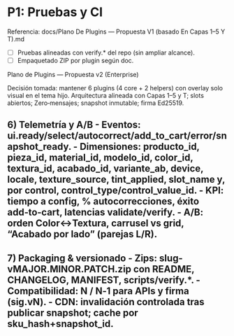 # P1: Pruebas y CI

Referencia: docs/Plano De Plugins — Propuesta V1 (basado En Capas 1–5 Y T).md

- [ ] Pruebas alineadas con verify.* del repo (sin ampliar alcance).
- [ ] Empaquetado ZIP por plugin según doc.

Plano de Plugins — Propuesta v2 (Enterprise)

Decisión tomada: mantener 6 plugins (4 core + 2 helpers) con overlay solo visual en el tema hijo. Arquitectura alineada con Capas 1–5 y T; slots abiertos; Zero‑mensajes; snapshot inmutable; firma Ed25519.

## 6) Telemetría y A/B - Eventos: ui.ready/select/autocorrect/add_to_cart/error/snapshot_ready. - Dimensiones: producto_id, pieza_id, material_id, modelo_id, color_id, textura_id, acabado_id, variante_ab, device, locale, texture_source, tint_applied, slot_name y, por control, control_type/control_value_id. - KPI: tiempo a config, % autocorrecciones, éxito add‑to‑cart, latencias validate/verify. - A/B: orden Color↔Textura, carrusel vs grid, “Acabado por lado” (parejas L/R).

## 7) Packaging & versionado - Zips: slug-vMAJOR.MINOR.PATCH.zip con README, CHANGELOG, MANIFEST, scripts/verify.*. - Compatibilidad: N / N‑1 para APIs y firma (sig.vN). - CDN: invalidación controlada tras publicar snapshot; cache por sku_hash+snapshot_id.
